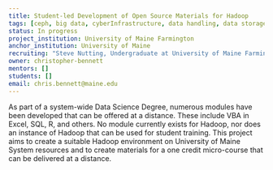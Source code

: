 ```yaml
---
title: Student-led Development of Open Source Materials for Hadoop
tags: [ceph, big data, cyberInfrastructure, data handling, data storage, data wrangling, hadoop, Personnel, Resource Capacity Building]
status: In progress
project_institution: University of Maine Farmington
anchor_institution: University of Maine
recruiting: "Steve Nutting, Undergraduate at University of Maine Farmington"
owner: christopher-bennett
mentors: []
students: []
email: chris.bennett@maine.edu
---
```


As part of a system-wide Data Science Degree, numerous modules have been developed that can be offered at a distance. These include VBA in Excel, SQL, R, and others. No module currently exists for Hadoop, nor does an instance of Hadoop that can be used for student training. This project aims to create a suitable Hadoop environment on University of Maine System resources and to create materials for a one credit micro-course that can be delivered at a distance.

